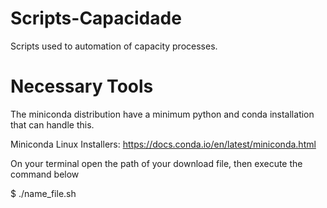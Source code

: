 # Scripts-Capacidade

Scripts used to automation of capacity processes.

# Necessary Tools

The miniconda distribution have a minimum python and conda installation that can handle this.

Miniconda Linux Installers: https://docs.conda.io/en/latest/miniconda.html

On your terminal open the path of your download file, then execute the command below

$ ./name_file.sh
